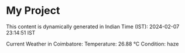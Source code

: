 # My Project

This content is dynamically generated in Indian Time (IST): 2024-02-07 23:14:51 IST


Current Weather in Coimbatore:
Temperature: 26.88 °C
Condition: haze
